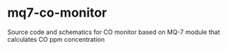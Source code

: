 # mq7-co-monitor
Source code and schematics for CO monitor based on MQ-7 module that calculates CO ppm concentration
